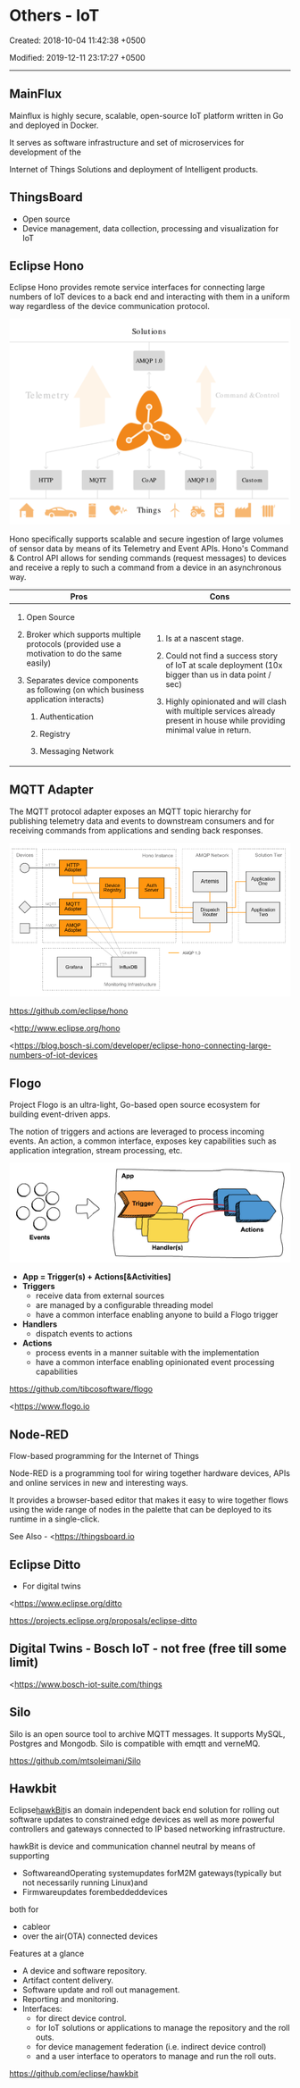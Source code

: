 # Others - IoT

Created: 2018-10-04 11:42:38 +0500

Modified: 2019-12-11 23:17:27 +0500

---

## MainFlux

Mainflux is highly secure, scalable, open-source IoT platform written in Go and deployed in Docker.

It serves as software infrastructure and set of microservices for development of the

Internet of Things Solutions and deployment of Intelligent products.

## ThingsBoard
-   Open source
-   Device management, data collection, processing and visualization for IoT

## Eclipse Hono

Eclipse Hono provides remote service interfaces for connecting large numbers of IoT devices to a back end and interacting with them in a uniform way regardless of the device communication protocol.

![Telemetry MQTT Solutions AMQP 1.0 CoAP Things AMQP 1.0 Command &Control Custom ](../../media/Technologies-Others-Others---IoT-image1.png)

Hono specifically supports scalable and secure ingestion of large volumes of sensor data by means of its Telemetry and Event APIs. Hono's Command & Control API allows for sending commands (request messages) to devices and receive a reply to such a command from a device in an asynchronous way.

<table>
<colgroup>
<col style="width: 49%" />
<col style="width: 50%" />
</colgroup>
<thead>
<tr class="header">
<th><strong>Pros</strong></th>
<th><strong>Cons</strong></th>
</tr>
</thead>
<tbody>
<tr class="odd">
<td><ol class="incremental" type="1">
<li><p>Open Source</p></li>
<li><p>Broker which supports multiple protocols (provided use a motivation to do the same easily)</p></li>
<li><p>Separates device components as following (on which business application interacts)</p>
<ol class="incremental" type="1">
<li><p>Authentication</p></li>
<li><p>Registry</p></li>
<li><p>Messaging Network</p></li>
</ol></li>
</ol></td>
<td><ol class="incremental" type="1">
<li><p>Is at a nascent stage.</p></li>
<li><p>Could not find a success story of IoT at scale deployment (10x bigger than us in data point / sec)</p></li>
<li><p>Highly opinionated and will clash with multiple services already present in house while providing minimal value in return.</p></li>
</ol></td>
</tr>
</tbody>
</table>

## MQTT Adapter

The MQTT protocol adapter exposes an MQTT topic hierarchy for publishing telemetry data and events to downstream consumers and for receiving commands from applications and sending back responses.

![. Devices H TTP MQTT AMQP H TTp Adapter MQTT Adapter AMQP Adapter Grafana Hono Instance Auth Server Device Registry Graphite AMQP Network . Artemis Dispatch Router AMQP 1.0 Solution Tier : Application One Application Two InfluxDB Monitoring Infrastructure . ](../../media/Technologies-Others-Others---IoT-image2.png)

<https://github.com/eclipse/hono>

<http://www.eclipse.org/hono

<https://blog.bosch-si.com/developer/eclipse-hono-connecting-large-numbers-of-iot-devices

## Flogo

Project Flogo is an ultra-light, Go-based open source ecosystem for building event-driven apps.

The notion of triggers and actions are leveraged to process incoming events. An action, a common interface, exposes key capabilities such as application integration, stream processing, etc.

![(spelpueH 38 罒 ](../../media/Technologies-Others-Others---IoT-image3.png)
-   **App = Trigger(s) + Actions[&Activities]**
-   **Triggers**
    -   receive data from external sources
    -   are managed by a configurable threading model
    -   have a common interface enabling anyone to build a Flogo trigger
-   **Handlers**
    -   dispatch events to actions
-   **Actions**
    -   process events in a manner suitable with the implementation
    -   have a common interface enabling opinionated event processing capabilities

<https://github.com/tibcosoftware/flogo>

<https://www.flogo.io

## Node-RED

Flow-based programming for the Internet of Things

Node-RED is a programming tool for wiring together hardware devices, APIs and online services in new and interesting ways.

It provides a browser-based editor that makes it easy to wire together flows using the wide range of nodes in the palette that can be deployed to its runtime in a single-click.

See Also - <https://thingsboard.io

## Eclipse Ditto
-   For digital twins

<https://www.eclipse.org/ditto

<https://projects.eclipse.org/proposals/eclipse-ditto>

## Digital Twins - Bosch IoT - not free (free till some limit)

<https://www.bosch-iot-suite.com/things

## Silo

Silo is an open source tool to archive MQTT messages. It supports MySQL, Postgres and Mongodb. Silo is compatible with emqtt and verneMQ.

<https://github.com/mtsoleimani/Silo>

## Hawkbit

Eclipse[hawkBit](http://www.eclipse.org/hawkbit/index.html)is an domain independent back end solution for rolling out software updates to constrained edge devices as well as more powerful controllers and gateways connected to IP based networking infrastructure.

hawkBit is device and communication channel neutral by means of supporting
-   SoftwareandOperating systemupdates forM2M gateways(typically but not necessarily running Linux)and
-   Firmwareupdates forembeddeddevices

both for
-   cableor
-   over the air(OTA) connected devices

Features at a glance
-   A device and software repository.
-   Artifact content delivery.
-   Software update and roll out management.
-   Reporting and monitoring.
-   Interfaces:
    -   for direct device control.
    -   for IoT solutions or applications to manage the repository and the roll outs.
    -   for device management federation (i.e. indirect device control)
    -   and a user interface to operators to manage and run the roll outs.

<https://github.com/eclipse/hawkbit>

